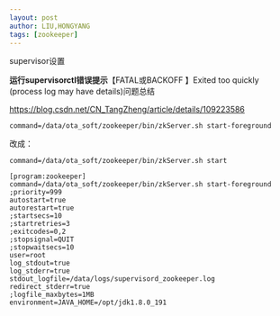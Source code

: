 ```yaml
---
layout: post
author: LIU,HONGYANG
tags: [zookeeper]
---
```




supervisor设置



**运行supervisorctl错误提示**【FATAL或BACKOFF 】Exited too quickly (process log may have details)问题总结



https://blog.csdn.net/CN_TangZheng/article/details/109223586



```
command=/data/ota_soft/zookeeper/bin/zkServer.sh start-foreground
```



改成：

```
command=/data/ota_soft/zookeeper/bin/zkServer.sh start
```



```shell
[program:zookeeper]
command=/data/ota_soft/zookeeper/bin/zkServer.sh start-foreground
;priority=999
autostart=true
autorestart=true
;startsecs=10
;startretries=3
;exitcodes=0,2
;stopsignal=QUIT
;stopwaitsecs=10
user=root
log_stdout=true
log_stderr=true
stdout_logfile=/data/logs/supervisord_zookeeper.log
redirect_stderr=true
;logfile_maxbytes=1MB
environment=JAVA_HOME=/opt/jdk1.8.0_191
```

